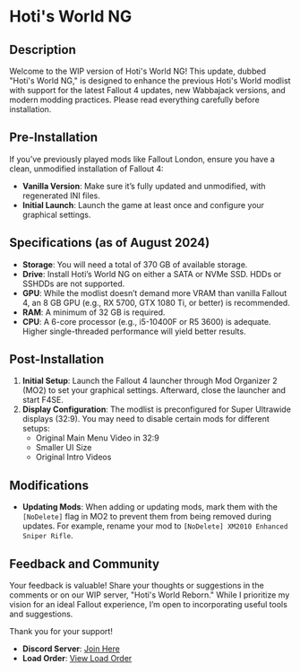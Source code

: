 # Hoti's World NG

## Description

Welcome to the WIP version of Hoti's World NG! This update, dubbed "Hoti's World NG," is designed to enhance the previous Hoti's World modlist with support for the latest Fallout 4 updates, new Wabbajack versions, and modern modding practices. Please read everything carefully before installation.

## Pre-Installation

If you’ve previously played mods like Fallout London, ensure you have a clean, unmodified installation of Fallout 4:
- **Vanilla Version**: Make sure it’s fully updated and unmodified, with regenerated INI files.
- **Initial Launch**: Launch the game at least once and configure your graphical settings.

## Specifications (as of August 2024)

- **Storage**: You will need a total of 370 GB of available storage.
- **Drive**: Install Hoti’s World NG on either a SATA or NVMe SSD. HDDs or SSHDDs are not supported.
- **GPU**: While the modlist doesn’t demand more VRAM than vanilla Fallout 4, an 8 GB GPU (e.g., RX 5700, GTX 1080 Ti, or better) is recommended.
- **RAM**: A minimum of 32 GB is required.
- **CPU**: A 6-core processor (e.g., i5-10400F or R5 3600) is adequate. Higher single-threaded performance will yield better results.

## Post-Installation

1. **Initial Setup**: Launch the Fallout 4 launcher through Mod Organizer 2 (MO2) to set your graphical settings. Afterward, close the launcher and start F4SE.
2. **Display Configuration**: The modlist is preconfigured for Super Ultrawide displays (32:9). You may need to disable certain mods for different setups:
   - Original Main Menu Video in 32:9
   - Smaller UI Size
   - Original Intro Videos

## Modifications

- **Updating Mods**: When adding or updating mods, mark them with the `[NoDelete]` flag in MO2 to prevent them from being removed during updates. For example, rename your mod to `[NoDelete] XM2010 Enhanced Sniper Rifle`.

## Feedback and Community

Your feedback is valuable! Share your thoughts or suggestions in the comments or on our WIP server, "Hoti's World Reborn." While I prioritize my vision for an ideal Fallout experience, I’m open to incorporating useful tools and suggestions.

Thank you for your support!

- **Discord Server**: [Join Here](https://discord.gg/knCJnmbUQK)
- **Load Order**: [View Load Order](https://loadorderlibrary.com/lists/hoti-s-world-ng#loadorder.txt)
